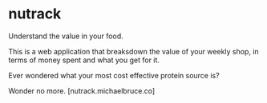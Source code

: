 # nutrack

Understand the value in your food.

This is a web application that breaksdown the value of your weekly shop, in
terms of money spent and what you get for it.

Ever wondered what your most cost effective protein source is?

Wonder no more. [nutrack.michaelbruce.co]
